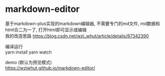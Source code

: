 # markdown-editor
基于markdown-plus实现的markdown编辑器, 不需要专门的md文件, md数据和html合二为一了, 打开html即可显示或编辑  
我的改造思路 https://blog.csdn.net/wzj_whut/article/details/87342390

编译运行    
yarn install
yarn watch

demo (默认为预览模式)    
https://wzjwhut.github.io/markdown-editor/
